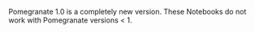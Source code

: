 Pomegranate 1.0 is a completely new version. These Notebooks do not work with Pomegranate versions < 1.
